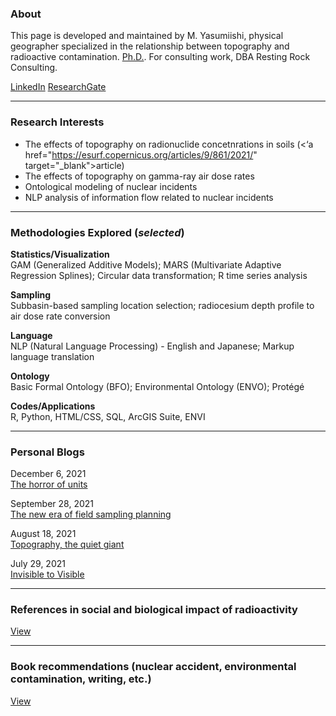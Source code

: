 ### About

This page is developed and maintained by M. Yasumiishi, physical geographer specialized in the relationship between topography and radioactive contamination. <a href="https://www.proquest.com/docview/2555622959/B4FF111B6DEC4388PQ/3" target=_blank>Ph.D.</a>. For consulting work, DBA Resting Rock Consulting.

<a href="https://www.linkedin.com/in/misay/" target="_blank">LinkedIn</a> <a href="https://www.researchgate.net/profile/Misa-Yasumiishi" target="_blank">ResearchGate</a>

---

### Research Interests

- The effects of topography on radionuclide concetnrations in soils (<‘a href="https://esurf.copernicus.org/articles/9/861/2021/" target="_blank">article</a>)
- The effects of topography on gamma-ray air dose rates
- Ontological modeling of nuclear incidents
- NLP analysis of information flow related to nuclear incidents

---

### Methodologies Explored (_selected_)

**Statistics/Visualization**<br />
GAM (Generalized Additive Models); MARS (Multivariate Adaptive Regression Splines); Circular data transformation; R time series analysis<br />

**Sampling**<br />
Subbasin-based sampling location selection; radiocesium depth profile to air dose rate conversion

**Language**<br />
NLP (Natural Language Processing) - English and Japanese; Markup language translation

**Ontology**<br />
Basic Formal Ontology (BFO); Environmental Ontology (ENVO); Protégé

**Codes/Applications**<br />
R, Python, HTML/CSS, SQL, ArcGIS Suite, ENVI

---

### Personal Blogs
December 6, 2021<br />
<a href="https://misayasu.github.io/blog120621" target="_blank">The horror of units</a>

September 28, 2021<br />
<a href="https://misayasu.github.io/blog092821" target="_blank">The new era of field sampling planning</a>

August 18, 2021<br />
<a href="https://misayasu.github.io/blog081821" target="_blank">Topography, the quiet giant</a>
                                                                                      
July 29, 2021<br />
<a href="https://misayasu.github.io/blog072921" target="_blank">Invisible to Visible</a>

---

### References in social and biological impact of radioactivity

<a href="https://misayasu.github.io/reference" target="_blank">View</a>

---

### Book recommendations (nuclear accident, environmental contamination, writing, etc.)

<a href="https://misayasu.github.io/books" target="_blank">View</a>







